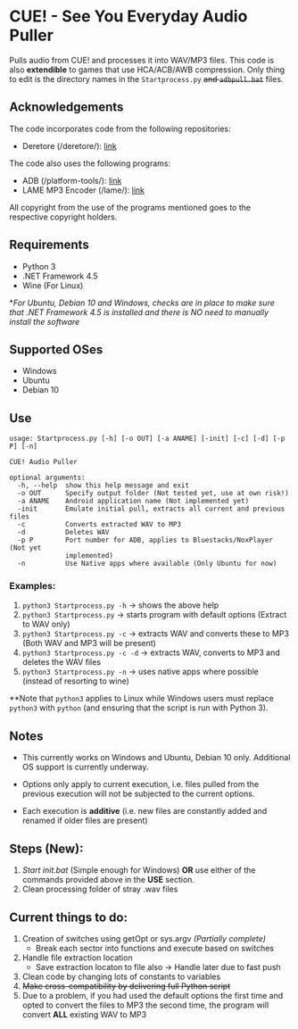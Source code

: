 # CUE! - See You Everyday Audio Puller

Pulls audio from CUE! and processes it into WAV/MP3 files. This code is also **extendible** to games that use HCA/ACB/AWB compression. Only thing to edit is the directory names in the ```Startprocess.py``` ~~and ```adbpull.bat```~~ files.

## Acknowledgements

The code incorporates code from the following repositories:

- Deretore (/deretore/): [link](https://github.com/OpenCGSS/DereTore)

The code also uses the following programs:

- ADB (/platform-tools/): [link](https://developer.android.com/studio/releases/platform-tools#downloads)
- LAME MP3 Encoder (/lame/): [link](https://lame.sourceforge.io/)

All copyright from the use of the programs mentioned goes to the respective copyright holders.

## Requirements

- Python 3
- .NET Framework 4.5
- Wine (For Linux)

\**For Ubuntu, Debian 10 and Windows, checks are in place to make sure that .NET Framework 4.5 is installed and there is NO need to manually install the software*

## Supported OSes

- Windows
- Ubuntu
- Debian 10

## Use

```
usage: Startprocess.py [-h] [-o OUT] [-a ANAME] [-init] [-c] [-d] [-p P] [-n]

CUE! Audio Puller

optional arguments:
  -h, --help  show this help message and exit
  -o OUT      Specify output folder (Not tested yet, use at own risk!)
  -a ANAME    Android application name (Not implemented yet)
  -init       Emulate initial pull, extracts all current and previous files
  -c          Converts extracted WAV to MP3
  -d          Deletes WAV
  -p P        Port number for ADB, applies to Bluestacks/NoxPlayer (Not yet
              implemented)
  -n          Use Native apps where available (Only Ubuntu for now)
  ```

### Examples:

  1. ```python3 Startprocess.py -h``` → shows the above help
  2. ```python3 Startprocess.py``` → starts program with default options (Extract to WAV only)
  3. ```python3 Startprocess.py -c``` → extracts WAV and converts these to MP3 (Both WAV and MP3 will be present)
  4. ```python3 Startprocess.py -c -d``` → extracts WAV, converts to MP3 and deletes the WAV files
  5. ```python3 Startprocess.py -n``` → uses native apps where possible (instead of resorting to wine)

\**Note that ```python3``` applies to Linux while Windows users must replace ```python3``` with ```python``` (and ensuring that the script is run with Python 3).
## Notes

- This currently works on Windows and Ubuntu, Debian 10 only. Additional OS support is currently underway.

- Options only apply to current execution, i.e. files pulled from the previous execution will not be subjected to the current options.
- Each execution is **additive** (i.e. new files are constantly added and renamed if older files are present)

## Steps (New):

1. *Start init.bat* (Simple enough for Windows) **OR** use either of the commands provided above in the **USE** section.
3. Clean processing folder of stray .wav files

## Current things to do:

1. Creation of switches using getOpt or sys.argv *(Partially complete)*
   - Break each sector into functions and execute based on switches
5. Handle file extraction location
   - Save extraction locaton to file also -> Handle later due to fast push
6. Clean code by changing lots of constants to variables
7. ~~Make cross-compatibility by delivering full Python script~~
8. Due to a problem, if you had used the default options the first time and opted to convert the files to MP3 the second time, the program will convert **ALL** existing WAV to MP3